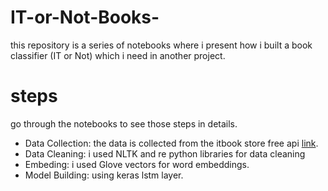 # IT-or-Not-Books-
this repository is a series of notebooks where i present how i built a book classifier (IT or Not) which i need in another project.
# steps
go through the notebooks to see those steps in details.
- Data Collection: the data is collected from the itbook store free api [link](https://api.itbook.store/).
- Data Cleaning: i used NLTK and re python libraries for data cleaning
- Embeding: i used Glove vectors for word embeddings.
- Model Building: using keras lstm layer.
